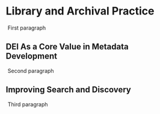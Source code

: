 <style>
    p {
        margin-left: 55px;
    }
    h1, h2 {
        margin-left: 50px;
    }
</style>
# Library and Archival Practice
<p>First paragraph</p>

## DEI As a Core Value in Metadata Development
<p>Second paragraph</p>

## Improving Search and Discovery
<p>Third paragraph</p>